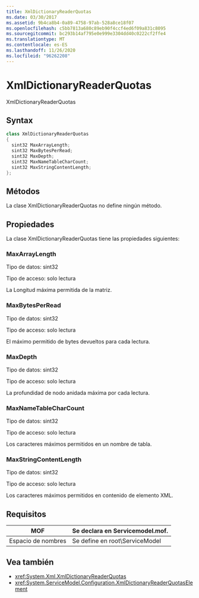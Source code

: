 ```yaml
---
title: XmlDictionaryReaderQuotas
ms.date: 03/30/2017
ms.assetid: 9b4ca8b4-0a89-4758-97ab-528a8ce18f07
ms.openlocfilehash: c5bb7813a680c89eb90f4ccf4ed6f09a831c8095
ms.sourcegitcommit: bc293b14af795e0e999e3304dd40c0222cf2ffe4
ms.translationtype: MT
ms.contentlocale: es-ES
ms.lasthandoff: 11/26/2020
ms.locfileid: "96262208"
---
```

# <a name="xmldictionaryreaderquotas"></a>XmlDictionaryReaderQuotas

XmlDictionaryReaderQuotas  
  
## <a name="syntax"></a>Syntax  
  
```csharp
class XmlDictionaryReaderQuotas  
{  
  sint32 MaxArrayLength;  
  sint32 MaxBytesPerRead;  
  sint32 MaxDepth;  
  sint32 MaxNameTableCharCount;  
  sint32 MaxStringContentLength;  
};  
```  
  
## <a name="methods"></a>Métodos  

 La clase XmlDictionaryReaderQuotas no define ningún método.  
  
## <a name="properties"></a>Propiedades  

 La clase XmlDictionaryReaderQuotas tiene las propiedades siguientes:  
  
### <a name="maxarraylength"></a>MaxArrayLength  

 Tipo de datos: sint32  
  
 Tipo de acceso: solo lectura  
  
 La Longitud máxima permitida de la matriz.  
  
### <a name="maxbytesperread"></a>MaxBytesPerRead  

 Tipo de datos: sint32  
  
 Tipo de acceso: solo lectura  
  
 El máximo permitido de bytes devueltos para cada lectura.  
  
### <a name="maxdepth"></a>MaxDepth  

 Tipo de datos: sint32  
  
 Tipo de acceso: solo lectura  
  
 La profundidad de nodo anidada máxima por cada lectura.  
  
### <a name="maxnametablecharcount"></a>MaxNameTableCharCount  

 Tipo de datos: sint32  
  
 Tipo de acceso: solo lectura  
  
 Los caracteres máximos permitidos en un nombre de tabla.  
  
### <a name="maxstringcontentlength"></a>MaxStringContentLength  

 Tipo de datos: sint32  
  
 Tipo de acceso: solo lectura  
  
 Los caracteres máximos permitidos en contenido de elemento XML.  
  
## <a name="requirements"></a>Requisitos  
  
|MOF|Se declara en Servicemodel.mof.|  
|---------|-----------------------------------|  
|Espacio de nombres|Se define en root\ServiceModel|  
  
## <a name="see-also"></a>Vea también

- <xref:System.Xml.XmlDictionaryReaderQuotas>
- <xref:System.ServiceModel.Configuration.XmlDictionaryReaderQuotasElement>
